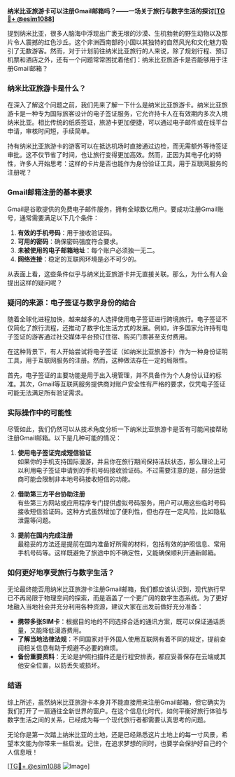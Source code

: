 **纳米比亚旅游卡可以注册Gmail邮箱吗？——一场关于旅行与数字生活的探讨[[TG💪+ @esim1088](https://t.me/s/esim1088)]**

提到纳米比亚，很多人脑海中浮现出广袤无垠的沙漠、生机勃勃的野生动物以及那片令人震撼的红色沙丘。这个非洲西南部的小国以其独特的自然风光和文化魅力吸引了无数游客。然而，对于计划前往纳米比亚旅行的人来说，除了规划行程、预订机票和酒店之外，还有一个问题常常困扰着他们：纳米比亚旅游卡是否能够用于注册Gmail邮箱？

### 纳米比亚旅游卡是什么？

在深入了解这个问题之前，我们先来了解一下什么是纳米比亚旅游卡。纳米比亚旅游卡是一种专为国际旅客设计的电子签证服务，它允许持卡人在有效期内多次入境纳米比亚。相比传统的纸质签证，旅游卡更加便捷，可以通过电子邮件或在线平台申请，审核时间短，手续简单。

持有纳米比亚旅游卡的游客可以在抵达机场时直接通过边检，而无需额外等待签证审批。这不仅节省了时间，也让旅行变得更加高效。然而，正因为其电子化的特性，许多人开始思考：这样的卡片是否也能作为身份验证工具，用于互联网服务的注册呢？

### Gmail邮箱注册的基本要求

Gmail是谷歌提供的免费电子邮件服务，拥有全球数亿用户。要成功注册Gmail账号，通常需要满足以下几个条件：

1. **有效的手机号码**：用于接收验证码。
2. **可用的密码**：确保密码强度符合要求。
3. **未被使用的电子邮箱地址**：每个账户必须独一无二。
4. **网络连接**：稳定的互联网环境是必不可少的。

从表面上看，这些条件似乎与纳米比亚旅游卡并无直接关联。那么，为什么有人会提出这样的疑问呢？

### 疑问的来源：电子签证与数字身份的结合

随着全球化进程加快，越来越多的人选择使用电子签证进行跨境旅行。电子签证不仅简化了旅行流程，还推动了数字化生活方式的发展。例如，许多国家允许持有电子签证的游客通过社交媒体平台预订住宿、购买门票甚至支付费用。

在这种背景下，有人开始尝试将电子签证（如纳米比亚旅游卡）作为一种身份证明工具，用于互联网服务的注册。然而，这种做法存在一定的局限性。

首先，电子签证的主要功能是用于出入境管理，并不具备作为个人身份认证的标准。其次，Gmail等互联网服务提供商对账户安全性有严格的要求，仅凭电子签证可能无法满足所有验证需求。

### 实际操作中的可能性

尽管如此，我们仍然可以从技术角度分析一下纳米比亚旅游卡是否有可能间接帮助注册Gmail邮箱。以下是几种可能的情况：

1. **使用电子签证完成短信验证**  
   如果你的手机支持国际漫游，并且你在旅行期间保持活跃状态，那么理论上可以利用电子签证申请到的手机号码接收验证码。不过需要注意的是，部分运营商可能会限制非本地号码接收短信的功能。

2. **借助第三方平台协助注册**  
   有些第三方网站或应用程序专门提供虚拟号码服务，用户可以用这些临时号码接收短信验证码。这种方式虽然增加了便利性，但也存在一定风险，比如隐私泄露等问题。

3. **提前在国内完成注册**  
   最稳妥的方法还是提前在国内准备好所需的材料，包括有效的护照信息、常用手机号码等。这样既避免了旅途中的不确定性，又能确保顺利开通新邮箱。

### 如何更好地享受旅行与数字生活？

无论最终能否用纳米比亚旅游卡注册Gmail邮箱，我们都应该认识到，现代旅行早已不再局限于物理空间的探索，而是涵盖了一个更广阔的数字生态系统。为了更好地融入当地社会并充分利用各种资源，建议大家在出发前做好充分准备：

- **携带多张SIM卡**：根据目的地的不同选择合适的通讯方案，既可以保证通话质量，又能降低漫游费用。
- **了解当地法律法规**：不同国家对于外国人使用互联网有着不同的规定，提前查阅相关信息有助于规避不必要的麻烦。
- **备份重要资料**：无论是护照扫描件还是行程安排表，都应妥善保存在云端或其他安全位置，以防丢失或损坏。

### 结语

综上所述，虽然纳米比亚旅游卡本身并不能直接用来注册Gmail邮箱，但它确实为我们打开了一扇通往全新世界的窗户。在这个信息化时代，如何平衡好旅行体验与数字生活之间的关系，已经成为每一个现代旅行者都需要认真思考的问题。

无论你是第一次踏上纳米比亚的土地，还是已经熟悉这片土地上的每一寸风景，希望本文能为你带来一些启发。记住，在追求梦想的同时，也要学会保护好自己的个人信息哦！

[[TG💪+ @esim1088](https://t.me/s/esim1088) ![Image](https://i.postimg.cc/4NQfJmqS/Snipaste-2025-05-13-00-14-12.png)]